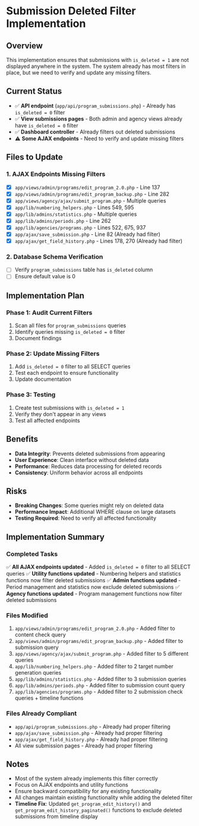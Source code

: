 # Submission Deleted Filter Implementation

## Overview

This implementation ensures that submissions with `is_deleted = 1` are not displayed anywhere in the system. The system already has most filters in place, but we need to verify and update any missing filters.

## Current Status

- ✅ **API endpoint** (`app/api/program_submissions.php`) - Already has `is_deleted = 0` filter
- ✅ **View submissions pages** - Both admin and agency views already have `is_deleted = 0` filter
- ✅ **Dashboard controller** - Already filters out deleted submissions
- ⚠️ **Some AJAX endpoints** - Need to verify and update missing filters

## Files to Update

### 1. AJAX Endpoints Missing Filters

- [x] `app/views/admin/programs/edit_program_2.0.php` - Line 137
- [x] `app/views/admin/programs/edit_program_backup.php` - Line 282
- [x] `app/views/agency/ajax/submit_program.php` - Multiple queries
- [x] `app/lib/numbering_helpers.php` - Lines 549, 595
- [x] `app/lib/admins/statistics.php` - Multiple queries
- [x] `app/lib/admins/periods.php` - Line 262
- [x] `app/lib/agencies/programs.php` - Lines 522, 675, 937
- [x] `app/ajax/save_submission.php` - Line 82 (Already had filter)
- [x] `app/ajax/get_field_history.php` - Lines 178, 270 (Already had filter)

### 2. Database Schema Verification

- [ ] Verify `program_submissions` table has `is_deleted` column
- [ ] Ensure default value is 0

## Implementation Plan

### Phase 1: Audit Current Filters

1. Scan all files for `program_submissions` queries
2. Identify queries missing `is_deleted = 0` filter
3. Document findings

### Phase 2: Update Missing Filters

1. Add `is_deleted = 0` filter to all SELECT queries
2. Test each endpoint to ensure functionality
3. Update documentation

### Phase 3: Testing

1. Create test submissions with `is_deleted = 1`
2. Verify they don't appear in any views
3. Test all affected endpoints

## Benefits

- **Data Integrity**: Prevents deleted submissions from appearing
- **User Experience**: Clean interface without deleted data
- **Performance**: Reduces data processing for deleted records
- **Consistency**: Uniform behavior across all endpoints

## Risks

- **Breaking Changes**: Some queries might rely on deleted data
- **Performance Impact**: Additional WHERE clause on large datasets
- **Testing Required**: Need to verify all affected functionality

## Implementation Summary

### Completed Tasks

✅ **All AJAX endpoints updated** - Added `is_deleted = 0` filter to all SELECT queries
✅ **Utility functions updated** - Numbering helpers and statistics functions now filter deleted submissions
✅ **Admin functions updated** - Period management and statistics now exclude deleted submissions
✅ **Agency functions updated** - Program management functions now filter deleted submissions

### Files Modified

1. `app/views/admin/programs/edit_program_2.0.php` - Added filter to content check query
2. `app/views/admin/programs/edit_program_backup.php` - Added filter to submission query
3. `app/views/agency/ajax/submit_program.php` - Added filter to 5 different queries
4. `app/lib/numbering_helpers.php` - Added filter to 2 target number generation queries
5. `app/lib/admins/statistics.php` - Added filter to 3 submission queries
6. `app/lib/admins/periods.php` - Added filter to submission count query
7. `app/lib/agencies/programs.php` - Added filter to 2 submission check queries + timeline functions

### Files Already Compliant

- `app/api/program_submissions.php` - Already had proper filtering
- `app/ajax/save_submission.php` - Already had proper filtering
- `app/ajax/get_field_history.php` - Already had proper filtering
- All view submission pages - Already had proper filtering

## Notes

- Most of the system already implements this filter correctly
- Focus on AJAX endpoints and utility functions
- Ensure backward compatibility for any existing functionality
- All changes maintain existing functionality while adding the deleted filter
- **Timeline Fix**: Updated `get_program_edit_history()` and `get_program_edit_history_paginated()` functions to exclude deleted submissions from timeline display

